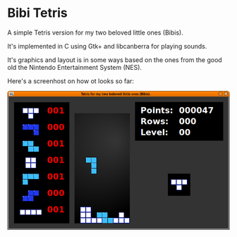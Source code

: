 # Bibi Tetris
A simple Tetris version for my two beloved little ones (Bibis).

It's implemented in C using Gtk+ and libcanberra for playing sounds.

It's graphics and layout is in some ways based on the ones from the good old the Nintendo Entertainment System (NES).

Here's a screenhost on how ot looks so far:

![Bibi Tetris in action](images/bibi-tetris.png "Bibi Tetris in action.")